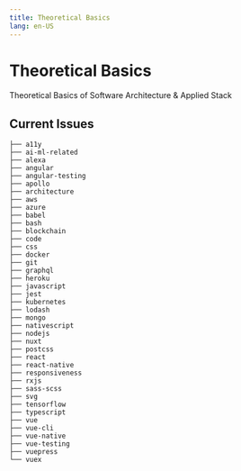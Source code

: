 ```yaml
---
title: Theoretical Basics
lang: en-US
---
```


# Theoretical Basics

Theoretical Basics of Software Architecture & Applied Stack

## Current Issues

```shell
├── a11y
├── ai-ml-related
├── alexa
├── angular
├── angular-testing
├── apollo
├── architecture
├── aws
├── azure
├── babel
├── bash
├── blockchain
├── code
├── css
├── docker
├── git
├── graphql
├── heroku
├── javascript
├── jest
├── kubernetes
├── lodash
├── mongo
├── nativescript
├── nodejs
├── nuxt
├── postcss
├── react
├── react-native
├── responsiveness
├── rxjs
├── sass-scss
├── svg
├── tensorflow
├── typescript
├── vue
├── vue-cli
├── vue-native
├── vue-testing
├── vuepress
└── vuex
```
